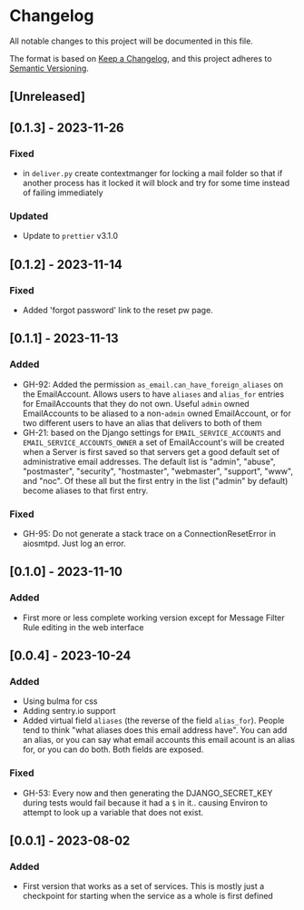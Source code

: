 # Changelog

All notable changes to this project will be documented in this file.

The format is based on [Keep a Changelog](https://keepachangelog.com/en/1.1.0/),
and this project adheres to [Semantic Versioning](https://semver.org/spec/v2.0.0.html).

## [Unreleased]

## [0.1.3] - 2023-11-26

### Fixed

- in `deliver.py` create contextmanger for locking a mail folder so that if
  another process has it locked it will block and try for some time instead of
  failing immediately

### Updated

- Update to `prettier` v3.1.0

## [0.1.2] - 2023-11-14

### Fixed

- Added 'forgot password' link to the reset pw page.

## [0.1.1] - 2023-11-13

### Added

- GH-92: Added the permission `as_email.can_have_foreign_aliases` on the EmailAccount. Allows users to have `aliases` and `alias_for` entries for EmailAccounts that they do not own. Useful `admin` owned EmailAccounts to be aliased to a non-`admin` owned EmailAccount, or for two different users to have an alias that delivers to both of them
- GH-21: based on the Django settings for `EMAIL_SERVICE_ACCOUNTS` and `EMAIL_SERVICE_ACCOUNTS_OWNER` a set of EmailAccount's will be created when a Server is first saved so that servers get a good default set of administrative email addresses. The default list is "admin", "abuse", "postmaster", "security", "hostmaster", "webmaster", "support", "www", and "noc". Of these all but the first entry in the list ("admin" by default) become aliases to that first entry.

### Fixed

- GH-95: Do not generate a stack trace on a ConnectionResetError in
  aiosmtpd. Just log an error.

## [0.1.0] - 2023-11-10

### Added

- First more or less complete working version except for Message Filter Rule
  editing in the web interface

## [0.0.4] - 2023-10-24

### Added

- Using bulma for css
- Adding sentry.io support
- Added virtual field `aliases` (the reverse of the field `alias_for`). People tend to think "what aliases does this email address have". You can add an alias, or you can say what email accounts this email acount is an alias for, or you can do both. Both fields are exposed.

### Fixed

- GH-53: Every now and then generating the DJANGO_SECRET_KEY during tests would fail because it had a `$` in it.. causing Environ to attempt to look up a variable that does not exist.

## [0.0.1] - 2023-08-02

### Added

- First version that works as a set of services. This is mostly just a
  checkpoint for starting when the service as a whole is first defined
